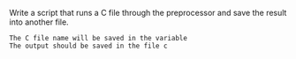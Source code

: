 Write a script that runs a C file through the preprocessor and save the result into another file.

    The C file name will be saved in the variable 
    The output should be saved in the file c

